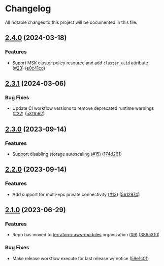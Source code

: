 # Changelog

All notable changes to this project will be documented in this file.

## [2.4.0](https://github.com/terraform-aws-modules/terraform-aws-msk-kafka-cluster/compare/v2.3.1...v2.4.0) (2024-03-18)


### Features

* Suport MSK cluster policy resource and add `cluster_uuid` attribute ([#23](https://github.com/terraform-aws-modules/terraform-aws-msk-kafka-cluster/issues/23)) ([e0c41cd](https://github.com/terraform-aws-modules/terraform-aws-msk-kafka-cluster/commit/e0c41cd343c9216b7ca8d8542bdf04770b6a77af))

## [2.3.1](https://github.com/terraform-aws-modules/terraform-aws-msk-kafka-cluster/compare/v2.3.0...v2.3.1) (2024-03-06)


### Bug Fixes

* Update CI workflow versions to remove deprecated runtime warnings ([#22](https://github.com/terraform-aws-modules/terraform-aws-msk-kafka-cluster/issues/22)) ([5311b62](https://github.com/terraform-aws-modules/terraform-aws-msk-kafka-cluster/commit/5311b626e1d49bb5dc4a80bbc4e9c9ed11c38a62))

## [2.3.0](https://github.com/terraform-aws-modules/terraform-aws-msk-kafka-cluster/compare/v2.2.0...v2.3.0) (2023-09-14)


### Features

* Support disabling storage autoscaling ([#15](https://github.com/terraform-aws-modules/terraform-aws-msk-kafka-cluster/issues/15)) ([174d261](https://github.com/terraform-aws-modules/terraform-aws-msk-kafka-cluster/commit/174d26146749150920a96dce15e65dbd075cf88b))

## [2.2.0](https://github.com/terraform-aws-modules/terraform-aws-msk-kafka-cluster/compare/v2.1.0...v2.2.0) (2023-09-14)


### Features

* Add support for multi-vpc private connectivity ([#13](https://github.com/terraform-aws-modules/terraform-aws-msk-kafka-cluster/issues/13)) ([5612974](https://github.com/terraform-aws-modules/terraform-aws-msk-kafka-cluster/commit/561297428f995d38b51d2a437b4834f9930c02d5))

## [2.1.0](https://github.com/clowdhaus/terraform-aws-msk-kafka-cluster/compare/v2.0.0...v2.1.0) (2023-06-29)


### Features

* Repo has moved to [terraform-aws-modules](https://github.com/terraform-aws-modules/terraform-aws-msk-kafka-cluster) organization ([#9](https://github.com/clowdhaus/terraform-aws-msk-kafka-cluster/issues/9)) ([386a310](https://github.com/clowdhaus/terraform-aws-msk-kafka-cluster/commit/386a3103ede94c9341522fed85527459e3a1e5a2))


### Bug Fixes

* Make release workflow execute for last release w/ notice ([59e1c0f](https://github.com/clowdhaus/terraform-aws-msk-kafka-cluster/commit/59e1c0f5136dc0815b67f5584a83e98897f13ecb))
